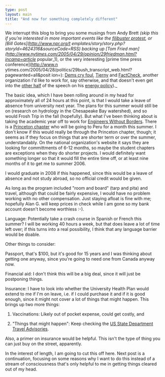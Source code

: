```yaml
---
type: post
layout: main
title: "And now for something completely different"
---
```

We interrupt this blog to bring you some musings from Andy Brett _(skip this
if you're interested in more important events like the [filibuster
protest](http://www.filibusterfrist.com), or [Bill Gates](http://www.npr.org/t
emplates/story/story.php?storyId=4624316&sourceCode=RSS) backing up [Tom Fried
man](http://www.nytimes.com/2005/04/29/opinion/29friedman.html?incamp=article_
popular_1), or the very interesting [prime time press conference](http://www.n
ytimes.com/2005/04/28/politics/29bush_transcript_web.html?pagewanted=all&posit
ion=): [Dems cry
foul](http://www.dailykos.com/storyonly/2005/4/29/10854/4168),
[Tierny](http://www.nytimes.com/2005/04/30/opinion/30tierney.html?hp) and
[FactCheck](http://www.factcheck.org/article323m.html), another organization
I'd like to work for, say otherwise, and that doesn't even get into the [other
half](http://gristmill.grist.org/story/2005/4/29/102317/241) of the speech on
his [energy policy](http://gristmill.grist.org/story/2005/4/28/153451/798))._

  
The basic idea, which I have been rolling around in my head for approximately
all of 24 hours at this point, is that I would take a leave of absence from
university next year. The plans for this summer would still be on (research on
hydrology in the Chesapeake Bay watershed), and so would Frosh Trip in the
fall (hopefully). But what I've been thinking about is taking the academic
year off to work for [Engineers Without Borders](http://www.ewb-usa.org/).
There is a [Princeton chapter](http://ewb-princeton.org/) who will be going to
Peru for a month this summer. I don't know if this would really be through the
Princeton chapter, though; it seems as if they focus on things that are
shorter term or over the summer, understandably. On the national
organization's website it says they are looking for committments of 6-12
months, so maybe the student chapters are exceptions when they do shorter
projects. I would definitely want something longer so that it would fill the
entire time off, or at least nine months of it to get me to summer 2006.

  
I would graduate in 2008 if this happened, since this would be a leave of
absence and not study abroad, so no official credit would be given.

  
As long as the program included "room and board" (tarp and pita) and travel,
although that could be fairly expensive, I would have no problem working with
no other compensation. Just staying afloat is fine with me; hopefully Alan G.
will keep prices in check while I am gone so my bank account doesn't become
worthless :-).

  
Language: Potentially take a crash course in Spanish or French this summer? I
will be working 40 hours a week, but that does leave a lot of time left over;
if this turns into a real possibility, I think that any language barrier would
be doable.

  
Other things to consider:

  
Passport, that's $100, but it's good for 15 years and I was thinking about
getting one anyway, since you're going to need one from Canada anyway now.

  
Financial aid: I don't think this will be a big deal, since it will just be
postponing things.

  
Insurance: I have to look into whether the University Health Plan would extend
to me if I'm on leave, i.e. if I could purchase it and if it is good enough,
since it might not cover a lot of things that might happen. This brings up two
more things:

  
1. Vaccinations: Likely out of pocket expense, could get costly, and

2. "Things that might happen": Keep checking the [US State Department Travel
Advisories](http://www.travel.state.gov/travel/cis_pa_tw/tw/tw_1764.html).

  
Also, a primer on insurance would be helpful. This isn't the type of thing you
can just buy on the street, apparently.

  
In the interest of length, I am going to cut this off here. Next post is a
continuation, focusing on some reasons why I want to do this instead of a
stream of consciousness that's only helpful to me in getting things cleared
out of my head.

